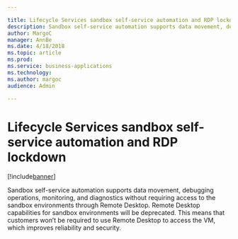 ```yaml
---

title: Lifecycle Services sandbox self-service automation and RDP lockdown
description: Sandbox self-service automation supports data movement, debugging operations, monitoring, and diagnostics without requiring access to the sandbox environments through Remote Desktop.
author: MargoC
manager: AnnBe
ms.date: 4/18/2018
ms.topic: article
ms.prod: 
ms.service: business-applications
ms.technology: 
ms.author: margoc
audience: Admin

---
```

#  Lifecycle Services sandbox self-service automation and RDP lockdown




[!include[banner](../../../includes/banner.md)]

Sandbox self-service automation supports data movement, debugging operations,
monitoring, and diagnostics without requiring access to the sandbox environments
through Remote Desktop. Remote Desktop capabilities for sandbox environments
will be deprecated. This means that customers won’t be required to use Remote
Desktop to access the VM, which improves reliability and security.


